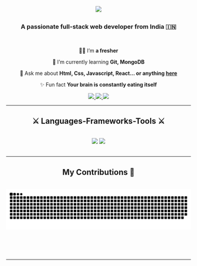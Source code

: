 <h1 align="center">
    <img src="https://readme-typing-svg.herokuapp.com/?font=Righteous&size=35&center=true&vCenter=true&width=500&height=70&duration=4000&lines=Hello+World!+👋;+I'm+Shaik+yusuf!;" />
</h1>

<h3 align="center">A passionate full-stack web developer from India 🇮🇳</h3>

<br/>

<div align="center">
 
 👶🏻 I’m **a fresher**
 
 🌱 I’m currently learning **Git, MongoDB**

💬 Ask me about **Html, Css, Javascript, React... or anything [here](https://github.com/shaikyusuf08/shaikyusuf08/issues)**

✨ Fun fact **Your brain is constantly eating itself**

 </div>
 
<div align="center"> 
  <a href="https://mail.google.com/mail/u/1/#inbox">
    <img src="https://img.shields.io/badge/Gmail-333333?style=for-the-badge&logo=gmail&logoColor=red" />
  </a>
  <a href="https://linkedin.com/in/shaikyusuf" target="_blank">
    <img src="https://img.shields.io/badge/LinkedIn-0077B5?style=for-the-badge&logo=linkedin&logoColor=white" target="_blank" />
  </a>
  <a href="https://shaikyusuf08.github.io/html-css-js-portfolio/" target="_blank">
     <img src="https://img.shields.io/badge/Portfolio-FF5722?style=for-the-badge&logo=todoist&logoColor=white" target="_blank" /> <!-- sqlite, safari, google-chrome are other good icon options -->
  </a>
</div>

 <hr/>
 
<h2 align="center">⚔️ Languages-Frameworks-Tools ⚔️</h2>
<br/>
<div align="center">
    <img src="https://skillicons.dev/icons?i=html,css,vscode,github,git,react,bootstrap" />
    <img src="https://skillicons.dev/icons?i=python,javascript,mongodb,c,java,nextjs,nodejs" /><br>
</div>

<br/>
<hr/>

<div align="center">
  <h2> My Contributions 💨</h2>
  <br>
  <img alt="snake eating my contributions" src="https://raw.githubusercontent.com/salesp07/salesp07/output/github-contribution-grid-snake.svg" />
  
  <br/><br/><br/>
</div>

<hr/>

<br/>

